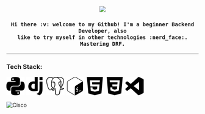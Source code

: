 <p align="center"><img src="https://media.giphy.com/media/2HEAHnj8FOmL6/giphy.gif"><p>

<h4 align="center">
  <samp>
    Hi there :v: welcome to my Github! I'm a beginner Backend Developer, also<br>like to try myself in other technologies :nerd_face:. Mastering DRF.
  </samp>
</h4>

--------------------------------------------------------------------------------------

<h3>Tech Stack:</h3>

<img src="https://github.com/Tvo-Po/Tvo-Po/blob/main/assets/icons/python.svg">
<img src="https://github.com/Tvo-Po/Tvo-Po/blob/main/assets/icons/django.svg">
<img src="https://github.com/Tvo-Po/Tvo-Po/blob/main/assets/icons/postgresql.svg">
<img src="https://github.com/Tvo-Po/Tvo-Po/blob/main/assets/icons/gnubash.svg">
<img src="https://github.com/Tvo-Po/Tvo-Po/blob/main/assets/icons/html5.svg">
<img src="https://github.com/Tvo-Po/Tvo-Po/blob/main/assets/icons/css3.svg">
<img src="https://github.com/Tvo-Po/Tvo-Po/blob/main/assets/icons/visualstudiocode.svg">
  
![Cisco](https://images.credly.com/size/110x110/images/70d71df5-f3dc-4380-9b9d-f22513a70417/CCNAITN__1_.png)
